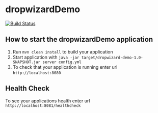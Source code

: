 # dropwizardDemo

[![Build Status](https://travis-ci.org/findologic/dropwizard-demo.png)](https://travis-ci.org/findologic/dropwizard-demo)

How to start the dropwizardDemo application
---

1. Run `mvn clean install` to build your application
1. Start application with `java -jar target/dropwizard-demo-1.0-SNAPSHOT.jar server config.yml`
1. To check that your application is running enter url `http://localhost:8080`

Health Check
---

To see your applications health enter url `http://localhost:8081/healthcheck`
